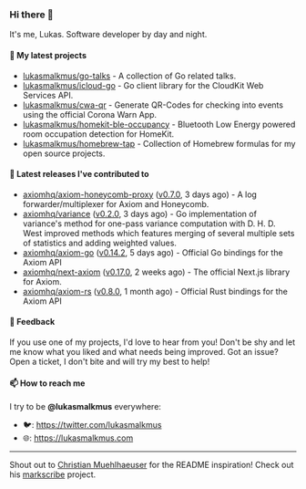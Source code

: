 ### Hi there 👋

It's me, Lukas. Software developer by day and night.

#### 🌱 My latest projects

- [lukasmalkmus/go-talks](https://github.com/lukasmalkmus/go-talks) - A collection of Go related talks.
- [lukasmalkmus/icloud-go](https://github.com/lukasmalkmus/icloud-go) - Go client library for the CloudKit Web Services API.
- [lukasmalkmus/cwa-qr](https://github.com/lukasmalkmus/cwa-qr) - Generate QR-Codes for checking into events using the official Corona Warn App.
- [lukasmalkmus/homekit-ble-occupancy](https://github.com/lukasmalkmus/homekit-ble-occupancy) - Bluetooth Low Energy powered room occupation detection for HomeKit.
- [lukasmalkmus/homebrew-tap](https://github.com/lukasmalkmus/homebrew-tap) - Collection of Homebrew formulas for my open source projects.

#### 🔭 Latest releases I've contributed to

- [axiomhq/axiom-honeycomb-proxy](https://github.com/axiomhq/axiom-honeycomb-proxy) ([v0.7.0](https://github.com/axiomhq/axiom-honeycomb-proxy/releases/tag/v0.7.0), 3 days ago) - A log forwarder/multiplexer for Axiom and Honeycomb.
- [axiomhq/variance](https://github.com/axiomhq/variance) ([v0.2.0](https://github.com/axiomhq/variance/releases/tag/v0.2.0), 3 days ago) - Go implementation of variance&#39;s method for one-pass variance computation with D. H. D. West improved methods which features merging of several multiple sets of statistics and adding weighted values.
- [axiomhq/axiom-go](https://github.com/axiomhq/axiom-go) ([v0.14.2](https://github.com/axiomhq/axiom-go/releases/tag/v0.14.2), 5 days ago) - Official Go bindings for the Axiom API
- [axiomhq/next-axiom](https://github.com/axiomhq/next-axiom) ([v0.17.0](https://github.com/axiomhq/next-axiom/releases/tag/v0.17.0), 2 weeks ago) - The official Next.js library for Axiom.
- [axiomhq/axiom-rs](https://github.com/axiomhq/axiom-rs) ([v0.8.0](https://github.com/axiomhq/axiom-rs/releases/tag/v0.8.0), 1 month ago) - Official Rust bindings for the Axiom API

#### 💬 Feedback

If you use one of my projects, I'd love to hear from you! Don't be shy and let
me know what you liked and what needs being improved. Got an issue? Open a
ticket, I don't bite and will try my best to help!

#### 📫 How to reach me

I try to be **@lukasmalkmus** everywhere:

- 🐦: https://twitter.com/lukasmalkmus
- 🌐: https://lukasmalkmus.com

---

Shout out to [Christian Muehlhaeuser](https://github.com/muesli) for the README
inspiration! Check out his [markscribe](https://github.com/muesli/markscribe)
project.
